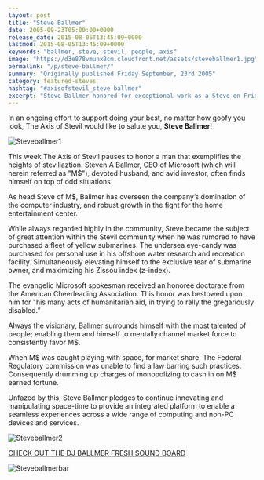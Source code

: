 ```yaml
---
layout: post
title: "Steve Ballmer"
date: 2005-09-23T05:00:00+0000
release_date: 2015-08-05T13:45:09+0000
lastmod: 2015-08-05T13:45:09+0000
keywords: "ballmer, steve, stevil, people, axis"
image: "https://d3e878vmunx8cm.cloudfront.net/assets/steveballmer1.jpg"
permalink: "/p/steve-ballmer/"
summary: "Originally published Friday September, 23rd 2005"
category: featured-steves
hashtag: "#axisofstevil_steve-ballmer"
excerpt: "Steve Ballmer honored for exceptional work as a Steve on Friday September, 23rd 2005"
---
```


[id_1]: https://d3e878vmunx8cm.cloudfront.net/assets/steveballmer1.jpg "Steveballmer1"[id_2]: https://d3e878vmunx8cm.cloudfront.net/assets/steveballmer2.jpg "Steveballmer2"[id_3]: https://d3e878vmunx8cm.cloudfront.net/assets/stevebalmermural.gif "Steveballmerbar"

In an ongoing effort to support doing your best, no matter how goofy you look, The Axis of Stevil would like to salute you, **Steve Ballmer**!

![Steveballmer1][id_1]

This week The Axis of Stevil pauses to honor a man that exemplifies the heights of steviliaztion. Steven A Ballmer, CEO of Microsoft (which will herein referred as "M$"), devoted husband, and avid investor, often finds himself on top of odd situations.

As head Steve of M$, Ballmer has overseen the company’s domination of the computer industry, and robust growth in the fight for the home entertainment center.

While always regarded highly in the community, Steve became the subject of great attention within the Stevil community when he was rumored to have purchased a fleet of yellow submarines. The undersea eye-candy was purchased for personal use in his offshore water research and recreation facility. Simultaneously elevating himself to the exclusive tear of submarine owner, and maximizing his Zissou index (z-index).

The evangelic Microsoft spokesman received an honoree doctorate from the American Cheerleading Association. This honor was bestowed upon him for "his many acts of humanitarian aid, in trying to rally the gregariously disabled.”

Always the visionary, Ballmer surrounds himself with the most talented of people; enabling them and himself to mentally channel market force to consistently favor M$.

When M$ was caught playing with space, for market share, The Federal Regulatory commission was unable to find a law barring such practices. Consequently drumming up charges of monopolizing to cash in on M$ earned fortune.

Unfazed by this, Steve Ballmer pledges to continue innovating and manipulating space-time to provide an integrated platform to enable a seamless experiences across a wide range of computing and non-PC devices and services.

![Steveballmer2][id_2]

[CHECK OUT THE DJ BALLMER FRESH SOUND BOARD](/p/djsteveballmer "CHECK OUT THE DJ BALLMER FRESH SOUND BOARD")

![Steveballmerbar][id_3]

